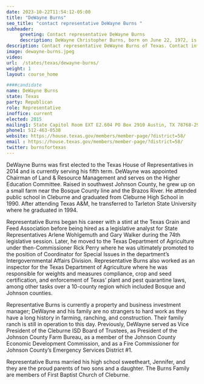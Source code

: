 ```yaml
---
date: 2023-10-22T11:54:12-05:00
title: "DeWayne Burns"
seo_title: "contact representative DeWayne Burns "
subheader:
     greeting: Contact representative DeWayne Burns
     description: DeWayne Christopher Burns, born on June 22, 1972, is an American politician who serves as a member of the Texas House of Representatives from the 58th district. Having been elected in 2014, he officially took office in 2015.
description: Contact representative DeWayne Burns of Texas. Contact information for DeWayne Burns includes email address, phone number, and mailing address.
image: dewayne-burns.jpeg
video:
url:  /states/texas/dewayne-burns/
weight: 1
layout: course_home

####candidate
name: DeWayne Burns
state: Texas
party: Republican
role: Representative
inoffice: current
elected: 2015
mailing1: State Capitol Room EXT E2.604 PO Box 2910 Austin, TX 78768-2910
phone1: 512-463-0538
website: https://house.texas.gov/members/member-page/?district=58/
email : https://house.texas.gov/members/member-page/?district=58/
twitter: burnsfortexas
---
```


DeWayne Burns was first elected to the Texas House of Representatives in 2014 and is currently serving his fifth term. DeWayne was appointed Chairman of Land & Resource Management and serves on the Higher Education Committee. Raised in southwest Johnson County, he grew up on a small farm near the Bosque County line and the Brazos River. He attended public school in Cleburne and graduated from Cleburne High School in 1990. After attending Texas A&M, he transferred to Tarleton State University where he graduated in 1994.

Representative Burns began his career with a stint at the Texas Grain and Feed Association before being hired as a legislative analyst for State Representatives Arlene Wohlgemuth and Gary Walker during the 74th legislative session. Later, he moved to the Texas Department of Agriculture under then-Commissioner Rick Perry where he was ultimately promoted to the position of Coordinator for Special Issues in the department’s Intergovernmental Affairs Division. Representative Burns also worked as an inspector for the Texas Department of Agriculture where he was responsible for weights and measures compliance, crop and seed certification, and enforcement of Texas’ plant and pest quarantine laws, among other tasks over a 10-county region which included Bosque and Johnson counties.

Representative Burns is currently a property and business investment manager; DeWayne and his family are no strangers to hard work as they have a long history in farming, ranching, and construction. Their family ranch is still in operation to this day. Previously, DeWayne served as Vice President of the Cleburne ISD Board of Trustees, as President of the Johnson County Farm Bureau, as a member of the Johnson County Economic Development Commission, and as a Fire Commissioner for Johnson County’s Emergency Services District #1.

Representative Burns married his high school sweetheart, Jennifer, and they are the proud parents of two sons and a daughter. The Burns Family are members of First Baptist Church of Cleburne.

